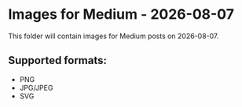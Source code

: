 # Images for Medium - 2026-08-07

This folder will contain images for Medium posts on 2026-08-07.

## Supported formats:
- PNG
- JPG/JPEG
- SVG
